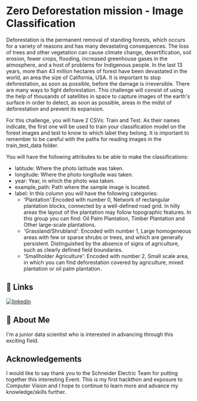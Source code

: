# Zero Deforestation mission - Image Classification

Deforestation is the permanent removal of standing forests, which occurs for a variety of reasons and has many devastating consequences. The loss of trees and other vegetation can cause climate change, desertification, soil erosion, fewer crops, flooding, increased greenhouse gases in the atmosphere, and a host of problems for Indigenous people. In the last 13 years, more than 43 million hectares of forest have been devastated in the world, an area the size of California, USA. It is important to stop deforestation, as soon as possible, before the damage is irreversible. There are many ways to fight deforestation. This challenge will consist of using the help of thousands of satellites in space to capture images of the earth's surface in order to detect, as soon as possible, areas in the midst of deforestation and prevent its expansion.

For this challenge, you will have 2 CSVs: Train and Test. As their names indicate, the first one will be used to train your classification model on the forest images and test to know to which label they belong. It is important to remember to be careful with the paths for reading images in the train_test_data folder.

You will have the following attributes to be able to make the classifications:

* latitude: Where the photo latitude was taken.
* longitude: Where the photo longitude was taken.
* year: Year, in which the photo was taken.
* example_path: Path where the sample image is located.
* label: In this column you will have the following categories:
    * 'Plantation':Encoded with number 0, Network of rectangular plantation blocks, connected by a well-defined road grid. In hilly areas the layout of the plantation may follow topographic features. In this group you can find: Oil Palm Plantation, Timber Plantation and Other large-scale plantations.
    * 'Grassland/Shrubland': Encoded with number 1, Large homogeneous areas with few or sparse shrubs or trees, and which are generally persistent. Distinguished by the absence of signs of agriculture, such as clearly defined field boundaries.
    * 'Smallholder Agriculture': Encoded with number 2, Small scale area, in which you can find deforestation covered by agriculture, mixed plantation or oil palm plantation.

## 🔗 Links
[![linkedin](https://img.shields.io/badge/linkedin-0A66C2?style=for-the-badge&logo=linkedin&logoColor=white)](https://www.linkedin.com/in/gerald-fraser/)

## 🚀 About Me
I'm a junior data scientist who is interested in advancing through this exciting field.

## Acknowledgements

I would like to say thank you to the Schneider Electric Team for putting together this interesting Event. 
This is my first hackthon and exposure to Computer Vision and I hope to continue to learn more and advance my knowledge/skills further.
